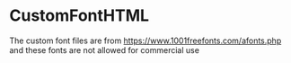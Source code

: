 # CustomFontHTML
The custom font files are from https://www.1001freefonts.com/afonts.php and these fonts are not allowed for commercial use
